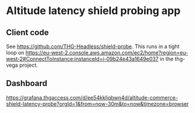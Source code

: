 # Altitude latency shield probing app

## Client code

See https://github.com/THG-Headless/shield-probe. This runs in a tight loop on https://eu-west-2.console.aws.amazon.com/ec2/home?region=eu-west-2#ConnectToInstance:instanceId=i-09b24e43a1649e037 in the thg-vega project.

## Dashboard

https://grafana.thgaccess.com/d/ee54kkljqbwn4d/altitude-commerce-shield-latency-probe?orgId=1&from=now-30m&to=now&timezone=browser
